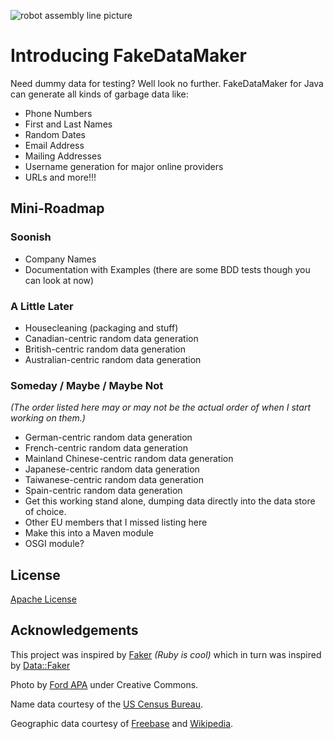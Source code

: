 ![robot assembly line picture](http://i.imgur.com/o6LGu.png)

# Introducing FakeDataMaker

Need dummy data for testing? Well look no further.
FakeDataMaker for Java can generate all kinds of garbage data like:

* Phone Numbers
* First and Last Names
* Random Dates
* Email Address
* Mailing Addresses
* Username generation for major online providers
* URLs and more!!!

## Mini-Roadmap

### Soonish

* Company Names
* Documentation with Examples (there are some BDD tests though you can look at now)

### A Little Later

* Housecleaning (packaging and stuff)
* Canadian-centric random data generation
* British-centric random data generation
* Australian-centric random data generation

### Someday / Maybe / Maybe Not

_(The order listed here may or may not be the actual order of when I start working on them.)_

* German-centric random data generation
* French-centric random data generation
* Mainland Chinese-centric random data generation
* Japanese-centric random data generation
* Taiwanese-centric random data generation
* Spain-centric random data generation
* Get this working stand alone, dumping data directly into the data store of choice.
* Other EU members that I missed listing here
* Make this into a Maven module
* OSGI module?

## License

[Apache License](http://www.apache.org/licenses/LICENSE-2.0)

## Acknowledgements

This project was inspired by [Faker](http://faker.rubyforge.org/) _(Ruby is cool)_ which in turn was inspired by [Data::Faker](http://search.cpan.org/~wsheldahl/Data-Faker-0.10_01/lib/Data/Faker.pm)

Photo by [Ford APA](http://flickr.com/photos/fordapa/) under Creative Commons.

Name data courtesy of the [US Census Bureau](http://census.gov/).

Geographic data courtesy of [Freebase](http://freebase.com) and [Wikipedia](http://wikipedia.org).